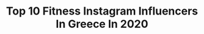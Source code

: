 ---
title: Top 10 Fitness Instagram Influencers In Greece In 2020
description: >-
  Find top fitness Instagram influencers in Greece in 2020. Most popular hashtags: #summer #fitness #greece #staysafe.
platform: Instagram
hits: 174
text_top: Discover the best Instagram accounts on inBeat.
text_bottom: inBeat holds 174 Instagram influencers like this in Greece for you to contact.
profiles:
  - username: "evi_sa"
    fullname: >-
      Evi Saltaferidou
    bio: >-
      •Fitness coach •Indoor cycling instructor🚲 •Survivor 2018🥥🌴 @newbalance Ambassador #teamNB YouTube⬇️
    location: "Greece"
    followers: 48670
    engagement: 1042
    commentsToLikes: 0.074004
    id: ck6toav67d1hh0j710a0b2pj7
    verified: false
    hashtags: "#sun, #smile, #summer, #coach"
  - username: "mak.instyle"
    fullname: >-
      Muhannad Al Khatib Dubai
    bio: >-
      🧔🏻MAK -مهند 🔝 Family 🏋🏻‍♂️ Fitness Addicted 💭 Curious, Authentic, Resourceful & A Dreamer
    location: "Greece"
    followers: 38753
    engagement: 615
    commentsToLikes: 0.184670
    id: ck0w1ye7plqsm0i19qdqop8x4
    verified: false
    hashtags: "#picsdubai, #abudhabi, #unitedarabemirates, #dubailuxury"
  - username: "ismini_fab"
    fullname: >-
      Ismini Fabiatou🍩🍫
    bio: >-
      💪 Fitness 🏋️‍♀️ Crossfit 🎓 Agricultural University of Athens 📍 Athens, Greece 🐶 @charlie__fab 📩 Email: ismfab@yahoo.gr
    location: "Greece"
    followers: 50746
    engagement: 492
    commentsToLikes: 0.091455
    id: ck8t0anlnrezk0j78v31dg0oe
    verified: false
    hashtags: "#giveaway, #nokia, #gobiggobeyond, #nokiaphotography"
  - username: "maria_louiza_real"
    fullname: >-
      Maria Louiza Vourou
    bio: >-
      📺 Tv Presenter 🤸‍♀️ Pilates instructor 🥑🍑🍌 Fitness blogger 🇬🇷 @Queen.gr➡️MLvlog /model 👶🏻 happy mama of Jason
    location: "Greece"
    followers: 69643
    engagement: 297
    commentsToLikes: 0.197497
    id: ck55n9iwk5quk0i11bdztjjlt
    verified: false
    hashtags: "#quarantine, #staysafe, #mood, #staypositive"
  - username: "am.konstantina"
    fullname: >-
      𝓚𝓸𝓷𝓼𝓽𝓪𝓷𝓽𝓲𝓷𝓪✨
    bio: >-
      🦷Dentist 💜Fitness & Food 📍Thessaloniki, Greece 🎥YouTube channel: Konstantina 🎮Livestreaming on Facebook Gaming : @pdtproject_official
    location: "Greece"
    followers: 109884
    engagement: 1304
    commentsToLikes: 0.013674
    id: ck0w3mozdu6y70i19405f1i8t
    verified: false
    hashtags: "#fitness, #greece, #konstantina, #summeringreece"
  - username: "ilias__gkotsis"
    fullname: >-
      ▪️ʀᴇᴍᴇᴍʙᴇʀ ᴡʜʏ ʏᴏᴜ sᴛᴀʀᴛᴇᴅ..▪️
    bio: >-
      ɪʟɪᴀs ɢᴋᴏᴛsɪs 🏆sᴜʀᴠɪᴠᴏʀ₂₀₁₈ ᴏᴡɴᴇʀ ᴏғ @need_for_fitness_ ↓NEED_FOR_FITNESS↓
    location: "Greece"
    followers: 86714
    engagement: 667
    commentsToLikes: 0.007782
    id: ck0w1rtwqktck0i19e0brnp4t
    verified: false
    hashtags: "#pumaperformance, #protein, #summer, #fun"
  - username: "yulia_spirina_fit"
    fullname: >-
      Yulia Spirina
    bio: >-
      🇷🇺🇬🇷 Personal Trainer Fitness model Online coach QNT Ambassador @qntgreece @qntsportnutrition uliaspirin78@mail.ru📩
    location: "Greece"
    followers: 5148
    engagement: 1081
    commentsToLikes: 0.047704
    id: ckap1r9wtvs600i78nrcb5bfy
    verified: false
    hashtags: "#fitnessmodel, #personaltrainer, #fitnessjourney, #reinaolga"
  - username: "anamariagoltes"
    fullname: >-
      ANAMARIA
    bio: >-
      fashion • fitness • lifestyle 🐶 @hugo__gia 💗 Advocate for Self Acceptance ⚡️ AM workouts - Train with me👇🏻 #iAManamaria
    location: "Greece"
    followers: 126455
    engagement: 791
    commentsToLikes: 0.005864
    id: ck5cdx6kajyc40i11hhj6z8gd
    verified: true
    hashtags: "#fashiondays, #fashion, #bloggerinspo, #style"
  - username: "kos_slou16"
    fullname: >-
      Kostas Sloukas
    bio: >-
      @olympiacosbc & @HellenicBF Guard 🏀 fb.com/kos.slou twitter.com/kos_slou @alliance.fitness.center
    location: "Greece"
    followers: 156786
    engagement: 1992
    commentsToLikes: 0.031548
    id: ck5c20eiawaf00i11mfpu1mzs
    verified: true
    hashtags: "#fenerbah, #childcancerawareness, #neverenough, #team"
  - username: "imcristiano_dangelo"
    fullname: >-
      CRISTIANO  D'ANGELO
    bio: >-
      Argentinian Model 🇦🇷 Fitness JOURNEY 🐟🐠🐚 🌏/ Currently in Athens 🇬🇷📍 👻Snapchat: Cristiano.dang 👻 The Lab Milano 🇮🇹//MMG 🇦🇪
    location: "Greece"
    followers: 12027
    engagement: 608
    commentsToLikes: 0.084621
    id: ckaorbf62mjmx0i78e6atd3ed
    verified: false
    hashtags: "#aesthetic, #idmagazine, #fashioneditorial, #wlyg"
---